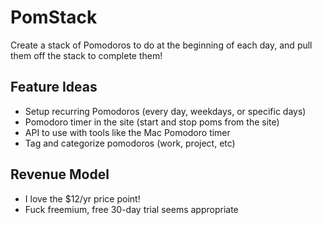 PomStack
========

Create a stack of Pomodoros to do at the beginning of each day, and pull them off the stack to complete them!


Feature Ideas
-------------

- Setup recurring Pomodoros (every day, weekdays, or specific days)
- Pomodoro timer in the site (start and stop poms from the site)
- API to use with tools like the Mac Pomodoro timer
- Tag and categorize pomodoros (work, project, etc)


Revenue Model
-------------

- I love the $12/yr price point!
- Fuck freemium, free 30-day trial seems appropriate

